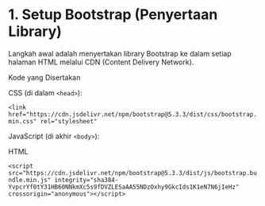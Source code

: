 # 1. Setup Bootstrap (Penyertaan Library)
Langkah awal adalah menyertakan library Bootstrap ke dalam setiap halaman HTML melalui CDN (Content Delivery Network).

Kode yang Disertakan

CSS (di dalam `<head>`):


``<link href="https://cdn.jsdelivr.net/npm/bootstrap@5.3.3/dist/css/bootstrap.min.css" rel="stylesheet"``

JavaScript (di akhir `<body>`):

HTML

``<script src="https://cdn.jsdelivr.net/npm/bootstrap@5.3.3/dist/js/bootstrap.bundle.min.js" integrity="sha384-YvpcrYf0tY31HB60NNkmXc5s9fDVZLESaAA55NDzOxhy9GkcIds1K1eN7N6jIeHz" crossorigin="anonymous"></script>``

